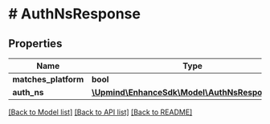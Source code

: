 # # AuthNsResponse

## Properties

Name | Type | Description | Notes
------------ | ------------- | ------------- | -------------
**matches_platform** | **bool** |  |
**auth_ns** | [**\Upmind\EnhanceSdk\Model\AuthNsResponseNs[]**](AuthNsResponseNs.md) |  |

[[Back to Model list]](../../README.md#models) [[Back to API list]](../../README.md#endpoints) [[Back to README]](../../README.md)
